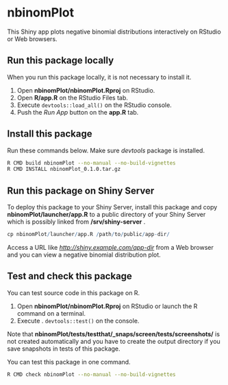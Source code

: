 nbinomPlot
==============

This Shiny app plots negative binomial distributions interactively on RStudio or Web browsers.

Run this package locally
------------

When you run this package locally, it is not necessary to install it.

1. Open __nbinomPlot/nbinomPlot.Rproj__ on RStudio.
1. Open __R/app.R__ on the RStudio Files tab.
1. Execute `devtools::load_all()` on the RStudio console.
1. Push the _Run App_ button on the __app.R__ tab.

Install this package
------------

Run these commands below. Make sure _devtools_ package is installed.

```bash
R CMD build nbinomPlot --no-manual --no-build-vignettes
R CMD INSTALL nbinomPlot_0.1.0.tar.gz
```

Run this package on Shiny Server
------------

To deploy this package to your Shiny Server, install this package and copy __nbinomPlot/launcher/app.R__ to a public directory of your Shiny Server which is possibly linked from __/srv/shiny-server__ .

```r
cp nbinomPlot/launcher/app.R /path/to/public/app-dir/
```

Access a URL like _http://shiny.example.com/app-dir_ from a Web browser and you can view a negative binomial distribution plot.

Test and check this package
------------

You can test source code in this package on R.

1. Open __nbinomPlot/nbinomPlot.Rproj__ on RStudio or launch the R command on a terminal.
1. Execute . `devtools::test()` on the console.

Note that __nbinomPlot/tests/testthat/\_snaps/screen/tests/screenshots/__ is not created automatically and you have to create the output directory if you save snapshots in tests of this package.

You can test this package in one command.

```bash
R CMD check nbinomPlot --no-manual --no-build-vignettes
```
